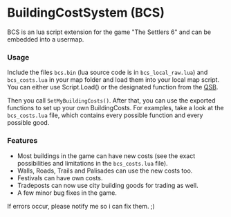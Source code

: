 # BuildingCostSystem (BCS)

BCS is an lua script extension for the game "The Settlers 6" and can be embedded into a usermap.

### Usage
Include the files `bcs.bin` (lua source code is in `bcs_local_raw.lua`) and `bcs_costs.lua` in your map folder and load them into your local map script. You can either use Script.Load() or the designated function from the [QSB](https://github.com/Siedelwood/Revision).

Then you call `SetMyBuildingCosts()`. After that, you can use the exported functions to set up your own BuildingCosts. For examples, take a look at the `bcs_costs.lua` file, which contains every possible function and every possible good. 

### Features

- Most buildings in the game can have new costs (see the exact possibilities and limitations in the `bcs_costs.lua` file).
- Walls, Roads, Trails and Palisades can use the new costs too.
- Festivals can have own costs.
- Tradeposts can now use city building goods for trading as well.
- A few minor bug fixes in the game.

If errors occur, please notify me so i can fix them. ;)
